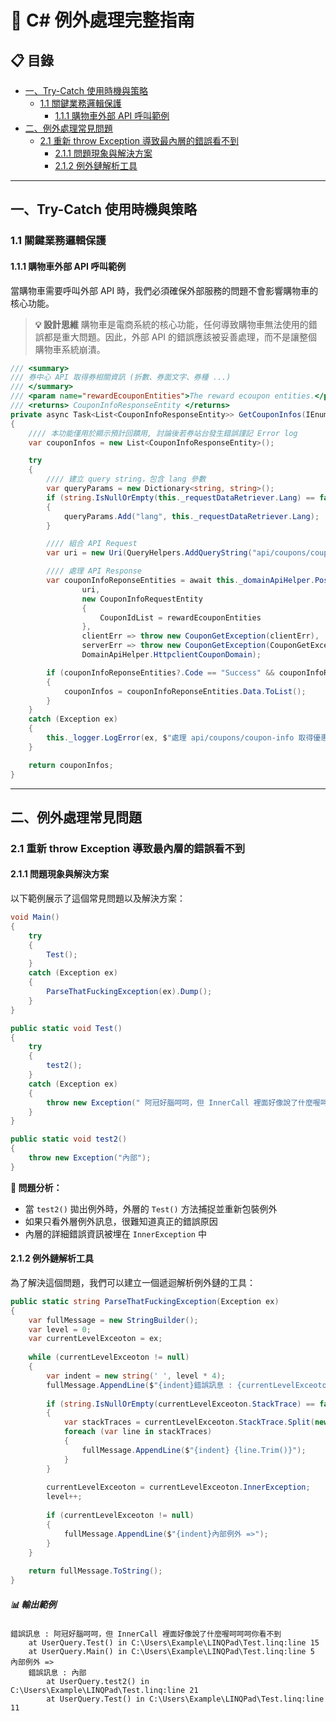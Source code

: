 # 🚨 C# 例外處理完整指南

## 📋 目錄
- [一、Try-Catch 使用時機與策略](#一try-catch-使用時機與策略)
  - [1.1 關鍵業務邏輯保護](#11-關鍵業務邏輯保護)
    - [1.1.1 購物車外部 API 呼叫範例](#111-購物車外部-api-呼叫範例)
- [二、例外處理常見問題](#二例外處理常見問題)
  - [2.1 重新 throw Exception 導致最內層的錯誤看不到](#21-重新-throw-exception-導致最內層的錯誤看不到)
    - [2.1.1 問題現象與解決方案](#211-問題現象與解決方案)
    - [2.1.2 例外鏈解析工具](#212-例外鏈解析工具)
---

## 一、Try-Catch 使用時機與策略

### 1.1 關鍵業務邏輯保護

#### 1.1.1 購物車外部 API 呼叫範例

當購物車需要呼叫外部 API 時，我們必須確保外部服務的問題不會影響購物車的核心功能。

> **💡 設計思維**
> 購物車是電商系統的核心功能，任何導致購物車無法使用的錯誤都是重大問題。因此，外部 API 的錯誤應該被妥善處理，而不是讓整個購物車系統崩潰。

```csharp
/// <summary>
/// 券中心 API 取得券相關資訊 (折數、券面文字、券種 ...)
/// </summary>
/// <param name="rewardEcouponEntities">The reward ecoupon entities.</param>
/// <returns> CouponInfoResponseEntity </returns>
private async Task<List<CouponInfoResponseEntity>> GetCouponInfos(IEnumerable<long> rewardEcouponEntities)
{
    //// 本功能僅用於顯示預計回饋用, 討論後若券站台發生錯誤謹記 Error log
    var couponInfos = new List<CouponInfoResponseEntity>();

    try
    {
        //// 建立 query string，包含 lang 參數
        var queryParams = new Dictionary<string, string>();
        if (string.IsNullOrEmpty(this._requestDataRetriever.Lang) == false)
        {
            queryParams.Add("lang", this._requestDataRetriever.Lang);
        }

        //// 組合 API Request
        var uri = new Uri(QueryHelpers.AddQueryString("api/coupons/coupon-info", queryParams), UriKind.Relative);

        //// 處理 API Response
        var couponInfoReponseEntities = await this._domainApiHelper.PostAsJsonAsync<IEnumerable<CouponInfoResponseEntity>, CouponInfoRequestEntity>(
                uri,
                new CouponInfoRequestEntity
                {
                    CouponIdList = rewardEcouponEntities
                },
                clientErr => throw new CouponGetException(clientErr),
                serverErr => throw new CouponGetException(CouponGetExceptionTypeEnum.UnknownError),
                DomainApiHelper.HttpclientCouponDomain);

        if (couponInfoReponseEntities?.Code == "Success" && couponInfoReponseEntities.Data?.Any() == true)
        {
            couponInfos = couponInfoReponseEntities.Data.ToList();
        }
    }
    catch (Exception ex)
    {
        this._logger.LogError(ex, $"處理 api/coupons/coupon-info 取得優惠券券面訊息是發生錯誤 : {ex?.Message}");
    }

    return couponInfos;
}
```

---

## 二、例外處理常見問題

### 2.1 重新 throw Exception 導致最內層的錯誤看不到

#### 2.1.1 問題現象與解決方案

以下範例展示了這個常見問題以及解決方案：

```csharp
void Main()
{
    try
    {
        Test();
    }
    catch (Exception ex)
    {
        ParseThatFuckingException(ex).Dump();
    }
}

public static void Test()
{
    try
    {
        test2();
    }
    catch (Exception ex)
    {
        throw new Exception(" 阿冠好腦呵呵，但 InnerCall 裡面好像說了什麼喔呵呵呵你看不到", ex);
    }
}

public static void test2()
{
    throw new Exception("內部");
}
```

**🚨 問題分析：**
- 當 `test2()` 拋出例外時，外層的 `Test()` 方法捕捉並重新包裝例外
- 如果只看外層例外訊息，很難知道真正的錯誤原因
- 內層的詳細錯誤資訊被埋在 `InnerException` 中

#### 2.1.2 例外鏈解析工具

為了解決這個問題，我們可以建立一個遞迴解析例外鏈的工具：

```csharp
public static string ParseThatFuckingException(Exception ex)
{
    var fullMessage = new StringBuilder();
    var level = 0;
    var currentLevelExceoton = ex;
    
    while (currentLevelExceoton != null)
    {
        var indent = new string(' ', level * 4);
        fullMessage.AppendLine($"{indent}錯誤訊息 : {currentLevelExceoton.Message}");
        
        if (string.IsNullOrEmpty(currentLevelExceoton.StackTrace) == false)
        {
            var stackTraces = currentLevelExceoton.StackTrace.Split(new[] { Environment.NewLine }, StringSplitOptions.RemoveEmptyEntries);
            foreach (var line in stackTraces)
            {
                fullMessage.AppendLine($"{indent} {line.Trim()}");
            }
        }
        
        currentLevelExceoton = currentLevelExceoton.InnerException;
        level++;
        
        if (currentLevelExceoton != null)
        {
            fullMessage.AppendLine($"{indent}內部例外 =>");
        }
    }
    
    return fullMessage.ToString();
}
```

##### 📊 輸出範例

```
錯誤訊息 : 阿冠好腦呵呵，但 InnerCall 裡面好像說了什麼喔呵呵呵你看不到
    at UserQuery.Test() in C:\Users\Example\LINQPad\Test.linq:line 15
    at UserQuery.Main() in C:\Users\Example\LINQPad\Test.linq:line 5
內部例外 =>
    錯誤訊息 : 內部
        at UserQuery.test2() in C:\Users\Example\LINQPad\Test.linq:line 21
        at UserQuery.Test() in C:\Users\Example\LINQPad\Test.linq:line 11
```